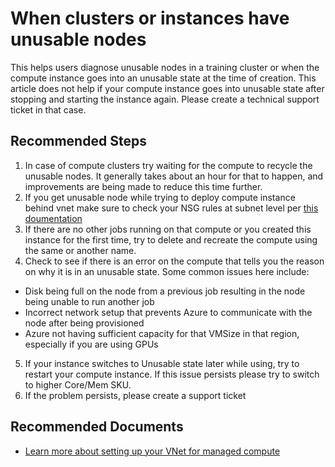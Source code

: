 <properties
    pageTitle="Cluster or Instance has unusable nodes"
    description="Article on Training Cluster or Compute Instance having unusable node issues"
    service="microsoft.machinelearning"
    resource="Microsoft.MachineLearningServices/workspaces/computes"
    authors="nishankgu"
    ms.author="nigup"
    selfHelpType="generic"
  articleId="microsoft-machinelearning-unusable-nodes.md"
    supportTopicIds="32690843"
    productPesIds="16644"
    cloudEnvironments="public, fairfax, mooncake, usnat, ussec"
	ownershipId="AzureML_AzureMachineLearningServices"
/>

# When clusters or instances have unusable nodes

This helps users diagnose unusable nodes in a training cluster or when the compute instance goes into an unusable state at the time of creation. This article does not help if your compute instance goes into unusable state after stopping and starting the instance again. Please create a technical support ticket in that case.

## **Recommended Steps**

1. In case of compute clusters try waiting for the compute to recycle the unusable nodes. It generally takes about an hour for that to happen, and improvements are being made to reduce this time further.
2. If you get unusable node while trying to deploy compute instance behind vnet make sure to check your NSG rules at subnet level per [this doumentation](https://docs.microsoft.com/en-us/azure/machine-learning/how-to-enable-virtual-network#compute-instance)
3. If there are no other jobs running on that compute or you created this instance for the first time, try to delete and recreate the compute using the same or another name.
4. Check to see if there is an error on the compute that tells you the reason on why it is in an unusable state. Some common issues here include:
* Disk being full on the node from a previous job resulting in the node being unable to run another job
* Incorrect network setup that prevents Azure to communicate with the node after being provisioned
* Azure not having sufficient capacity for that VMSize in that region, especially if you are using GPUs
5. If your instance switches to Unusable state later while using, try to restart your compute instance. If this issue persists please try to switch to higher Core/Mem SKU. 
6. If the problem persists, please create a support ticket

## **Recommended Documents**

* [Learn more about setting up your VNet for managed compute](https://docs.microsoft.com/en-us/azure/machine-learning/how-to-enable-virtual-network#compute)
